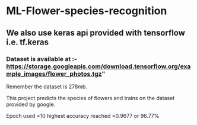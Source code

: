 # ML-Flower-species-recognition
## We also use keras api provided with tensorflow i.e. tf.keras
### Dataset is available at :-https://storage.googleapis.com/download.tensorflow.org/example_images/flower_photos.tgz"
Remember the dataset is 278mb. 
<p> This project predicts the species of flowers and trains on the dataset provided by google.</p>
<p> Epoch used =10
  highest accuracy reached =0.9677 or 96.77% </p>
